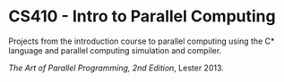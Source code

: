 # CS410 - Intro to Parallel Computing

Projects from the introduction course to parallel computing using the C* language and parallel computing simulation and compiler.

*The Art of Parallel Programming, 2nd Edition*, Lester 2013.
